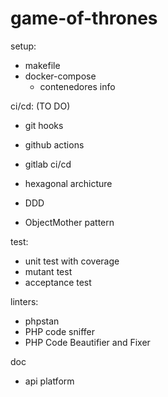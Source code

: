 # game-of-thrones

setup:
- makefile
- docker-compose
  - contenedores info

ci/cd: (TO DO)
- git hooks
- github actions
- gitlab ci/cd

- hexagonal archicture
- DDD
- ObjectMother pattern 

test:
- unit test with coverage
- mutant test
- acceptance test

linters:
- phpstan
- PHP code sniffer
- PHP Code Beautifier and Fixer

doc
- api platform